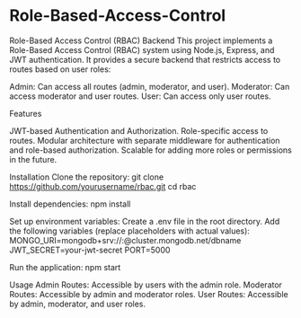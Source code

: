 # Role-Based-Access-Control
Role-Based Access Control (RBAC) Backend This project implements a Role-Based Access Control (RBAC) system using Node.js, Express, and JWT authentication. 
It provides a secure backend that restricts access to routes based on user roles:

Admin: Can access all routes (admin, moderator, and user).
Moderator: Can access moderator and user routes.
User: Can access only user routes.

Features

JWT-based Authentication and Authorization.
Role-specific access to routes.
Modular architecture with separate middleware for authentication and role-based authorization.
Scalable for adding more roles or permissions in the future.

Installation
Clone the repository:
  git clone https://github.com/yourusername/rbac.git
  cd rbac

Install dependencies:
  npm install
  
Set up environment variables:
  Create a .env file in the root directory.
  Add the following variables (replace placeholders with actual values):
  MONGO_URI=mongodb+srv://<username>:<password>@cluster.mongodb.net/dbname
  JWT_SECRET=your-jwt-secret
  PORT=5000
  
Run the application:
  npm start

Usage
  Admin Routes: Accessible by users with the admin role.
  Moderator Routes: Accessible by admin and moderator roles.
  User Routes: Accessible by admin, moderator, and user roles.

 
